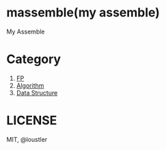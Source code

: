 # massemble(my assemble)
My Assemble

# Category
1. [FP](./fp)
1. [Algorithm](./algorithm)
1. [Data Structure](./data-structure)

# LICENSE
MIT, @loustler